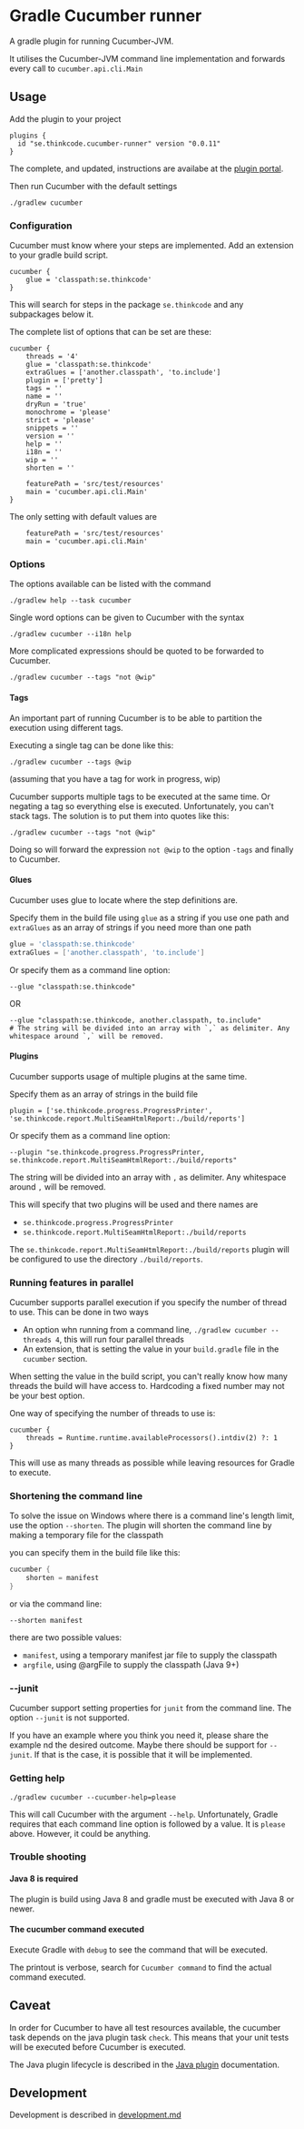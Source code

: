 # Gradle Cucumber runner

A gradle plugin for running Cucumber-JVM.

It utilises the Cucumber-JVM command line implementation and forwards every call to `cucumber.api.cli.Main`

## Usage

Add the plugin to your project 

```
plugins {
  id "se.thinkcode.cucumber-runner" version "0.0.11"
}
```

The complete, and updated, instructions are availabe at the 
[plugin portal](https://plugins.gradle.org/plugin/se.thinkcode.cucumber-runner).

Then run Cucumber with the default settings

    ./gradlew cucumber

### Configuration

Cucumber must know where your steps are implemented. Add an extension to your gradle build script.

```
cucumber {
    glue = 'classpath:se.thinkcode'
}
```

This will search for steps in the package `se.thinkcode` and any subpackages below it.

The complete list of options that can be set are these:

```
cucumber {
    threads = '4'
    glue = 'classpath:se.thinkcode'
    extraGlues = ['another.classpath', 'to.include']
    plugin = ['pretty']
    tags = ''
    name = ''
    dryRun = 'true'
    monochrome = 'please'
    strict = 'please'
    snippets = ''
    version = ''
    help = ''
    i18n = ''
    wip = ''
    shorten = ''

    featurePath = 'src/test/resources'
    main = 'cucumber.api.cli.Main'
}
```

The only setting with default values are

```
    featurePath = 'src/test/resources'
    main = 'cucumber.api.cli.Main'
```

### Options

The options available can be listed with the command

    ./gradlew help --task cucumber

Single word options can be given to Cucumber with the syntax

    ./gradlew cucumber --i18n help
    
More complicated expressions should be quoted to be forwarded to Cucumber.    

    ./gradlew cucumber --tags "not @wip"

#### Tags

An important part of running Cucumber is to be able to partition the execution 
using different tags. 

Executing a single tag can be done like this:

    ./gradlew cucumber --tags @wip

(assuming that you have a tag for work in progress, wip)

Cucumber supports multiple tags to be executed at the same time. 
Or negating a tag so everything else is executed. Unfortunately, 
you can't stack tags. The solution is to put them into quotes like this:

    ./gradlew cucumber --tags "not @wip"

Doing so will forward the expression `not @wip` to the option `-tags` 
and finally to Cucumber.

#### Glues

Cucumber uses glue to locate where the step definitions are.

Specify them in the build file using `glue` as a string if you use one path and `extraGlues` as an array of strings if
you need more than one path

```groovy
glue = 'classpath:se.thinkcode'
extraGlues = ['another.classpath', 'to.include']
```

Or specify them as a command line option:

```shell
--glue "classpath:se.thinkcode"
```

OR

```shell
--glue "classpath:se.thinkcode, another.classpath, to.include"
# The string will be divided into an array with `,` as delimiter. Any whitespace around `,` will be removed. 
```

#### Plugins

Cucumber supports usage of multiple plugins at the same time.

Specify them as an array of strings in the build file

    plugin = ['se.thinkcode.progress.ProgressPrinter', 'se.thinkcode.report.MultiSeamHtmlReport:./build/reports']

Or specify them as a command line option:

    --plugin "se.thinkcode.progress.ProgressPrinter, se.thinkcode.report.MultiSeamHtmlReport:./build/reports"

The string will be divided into an array with `,` as delimiter. Any whitespace around `,` will be removed. 

This will specify that two plugins will be used and there names are

* `se.thinkcode.progress.ProgressPrinter`
* `se.thinkcode.report.MultiSeamHtmlReport:./build/reports`

The `se.thinkcode.report.MultiSeamHtmlReport:./build/reports` plugin will be configured to use the directory `./build/reports`.

### Running features in parallel

Cucumber supports parallel execution if you specify the number of thread 
to use. This can be done in two ways

* An option whn running from a command line, `./gradlew cucumber --threads 4`, this will run four parallel threads
* An extension, that is setting the value in your `build.gradle` file in the `cucumber` section.  

When setting the value in the build script, you can't really know how many 
threads the build will have access to. Hardcoding a fixed number may not be 
your best option. 

One way of specifying the number of threads to use is:

```
cucumber {
    threads = Runtime.runtime.availableProcessors().intdiv(2) ?: 1
}
```

This will use as many threads as possible while leaving resources for Gradle to execute.

### Shortening the command line

To solve the issue on Windows where there is a command line's length limit, use the option `--shorten`. The plugin will shorten the command line by making a temporary file for the classpath

you can specify them in the build file like this:

```groovy
cucumber {
    shorten = manifest
}
```

or via the command line:

```shell
--shorten manifest
```

there are two possible values:
- `manifest`, using a temporary manifest jar file to supply the classpath
- `argfile`, using @argFile to supply the classpath (Java 9+) 

### --junit

Cucumber support setting properties for `junit` from the command line. The option `--junit` is not supported. 

If you have an example where you think you need it, please share the example nd the desired outcome. 
Maybe there should be support for `--junit`. If that is the case, it is possible that it will be implemented.

### Getting help

    ./gradlew cucumber --cucumber-help=please

This will call Cucumber with the argument `--help`. Unfortunately, Gradle requires that each 
command line option is followed by a value. It is `please` above. However, it could be anything.

### Trouble shooting

#### Java 8 is required

The plugin is build using Java 8 and gradle must be executed with Java 8 or newer.

#### The cucumber command executed

Execute Gradle with `debug` to see the command that will be executed.

The printout is verbose, search for `Cucumber command` to find the actual command executed.

## Caveat

In order for Cucumber to have all test resources available, the cucumber task depends on the java plugin task `check`.
This means that your unit tests will be executed before Cucumber is executed.

The Java plugin lifecycle is described in 
the [Java plugin](https://docs.gradle.org/current/userguide/java_plugin.html) documentation.

## Development

Development is described in [development.md](development.md)